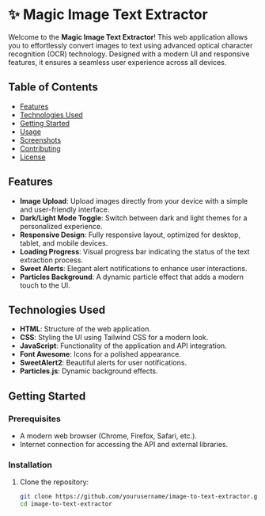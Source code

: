 # ✨ Magic Image Text Extractor

Welcome to the **Magic Image Text Extractor**! This web application allows you to effortlessly convert images to text using advanced optical character recognition (OCR) technology. Designed with a modern UI and responsive features, it ensures a seamless user experience across all devices.

## Table of Contents
- [Features](#features)
- [Technologies Used](#technologies-used)
- [Getting Started](#getting-started)
- [Usage](#usage)
- [Screenshots](#screenshots)
- [Contributing](#contributing)
- [License](#license)

## Features
- **Image Upload**: Upload images directly from your device with a simple and user-friendly interface.
- **Dark/Light Mode Toggle**: Switch between dark and light themes for a personalized experience.
- **Responsive Design**: Fully responsive layout, optimized for desktop, tablet, and mobile devices.
- **Loading Progress**: Visual progress bar indicating the status of the text extraction process.
- **Sweet Alerts**: Elegant alert notifications to enhance user interactions.
- **Particles Background**: A dynamic particle effect that adds a modern touch to the UI.

## Technologies Used
- **HTML**: Structure of the web application.
- **CSS**: Styling the UI using Tailwind CSS for a modern look.
- **JavaScript**: Functionality of the application and API integration.
- **Font Awesome**: Icons for a polished appearance.
- **SweetAlert2**: Beautiful alerts for user notifications.
- **Particles.js**: Dynamic background effects.

## Getting Started

### Prerequisites
- A modern web browser (Chrome, Firefox, Safari, etc.).
- Internet connection for accessing the API and external libraries.

### Installation
1. Clone the repository:
   ```bash
   git clone https://github.com/yourusername/image-to-text-extractor.git
   cd image-to-text-extractor
